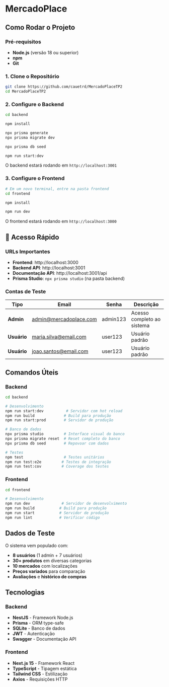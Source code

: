 # MercadoPlace

## Como Rodar o Projeto

### Pré-requisitos

- **Node.js** (versão 18 ou superior)
- **npm**
- **Git**

### 1. Clone o Repositório

```bash
git clone https://github.com/cauetrd/MercadoPlaceTP2
cd MercadoPlaceTP2
```

### 2. Configure o Backend

```bash
cd backend

npm install

npx prisma generate
npx prisma migrate dev

npx prisma db seed

npm run start:dev
```

O backend estará rodando em `http://localhost:3001`

### 3. Configure o Frontend

```bash
# Em um novo terminal, entre na pasta frontend
cd frontend

npm install

npm run dev
```

O frontend estará rodando em `http://localhost:3000`

## 🎯 Acesso Rápido

### URLs Importantes

- **Frontend**: http://localhost:3000
- **Backend API**: http://localhost:3001
- **Documentação API**: http://localhost:3001/api
- **Prisma Studio**: `npx prisma studio` (na pasta backend)

### Contas de Teste

| Tipo        | Email                  | Senha    | Descrição                  |
| ----------- | ---------------------- | -------- | -------------------------- |
| **Admin**   | admin@mercadoplace.com | admin123 | Acesso completo ao sistema |
| **Usuário** | maria.silva@email.com  | user123  | Usuário padrão             |
| **Usuário** | joao.santos@email.com  | user123  | Usuário padrão             |

## Comandos Úteis

### Backend

```bash
cd backend

# Desenvolvimento
npm run start:dev          # Servidor com hot reload
npm run build             # Build para produção
npm run start:prod        # Servidor de produção

# Banco de dados
npx prisma studio         # Interface visual do banco
npx prisma migrate reset  # Reset completo do banco
npx prisma db seed        # Repovoar com dados

# Testes
npm test                  # Testes unitários
npm run test:e2e         # Testes de integração
npm run test:cov         # Coverage dos testes
```

### Frontend

```bash
cd frontend

# Desenvolvimento
npm run dev              # Servidor de desenvolvimento
npm run build           # Build para produção
npm run start           # Servidor de produção
npm run lint            # Verificar código
```

## Dados de Teste

O sistema vem populado com:

- **8 usuários** (1 admin + 7 usuários)
- **30+ produtos** em diversas categorias
- **10 mercados** com localizações
- **Preços variados** para comparação
- **Avaliações** e **histórico de compras**

## Tecnologias

### Backend

- **NestJS** - Framework Node.js
- **Prisma** - ORM type-safe
- **SQLite** - Banco de dados
- **JWT** - Autenticação
- **Swagger** - Documentação API

### Frontend

- **Next.js 15** - Framework React
- **TypeScript** - Tipagem estática
- **Tailwind CSS** - Estilização
- **Axios** - Requisições HTTP
